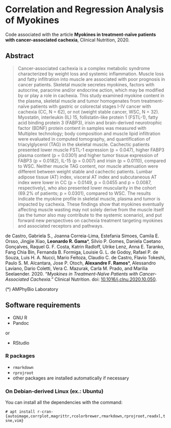 # Correlation and Regression Analysis of Myokines
Code associated with the article **Myokines in treatment-naïve patients with cancer-associated cachexia**, Clinical Nutrition, 2020.

## Abstract

> Cancer-associated cachexia is a complex metabolic syndrome characterized by weight loss and systemic inflammation. Muscle loss and fatty infiltration into muscle are associated with poor prognosis in cancer patients. Skeletal muscle secretes myokines, factors with autocrine, paracrine and/or endocrine action, which may be modified by or play a role in cachexia. This study examined myokine content in the plasma, skeletal muscle and tumor homogenates from treatment-naïve patients with gastric or colorectal stages I-IV cancer with cachexia (CC, N = 62), or not (weight stable cancer, WSC, N = 32). Myostatin, interleukin (IL) 15, follistatin-like protein 1 (FSTL-1), fatty acid binding protein 3 (FABP3), irisin and brain-derived neurotrophic factor (BDNF) protein content in samples was measured with Multiplex technology; body composition and muscle lipid infiltration were evaluated in computed tomography, and quantification of triacylglycerol (TAG) in the skeletal muscle. Cachectic patients presented lower muscle FSTL-1 expression (p = 0.047), higher FABP3 plasma content (p = 0.0301) and higher tumor tissue expression of FABP3 (p = 0.0182), IL-15 (p = 0.007) and irisin (p = 0.0110), compared to WSC. Neither muscle TAG content, nor muscle attenuation were different between weight stable and cachectic patients. Lumbar adipose tissue (AT) index, visceral AT index and subcutaneous AT index were lower in CC (p = 0.0149, p = 0.0455 and p = 0.0087, respectively), who also presented lower muscularity in the cohort (69.2% of patients; p = 0.0301), compared to WSC. The results indicate the myokine profile in skeletal muscle, plasma and tumor is impacted by cachexia. These findings show that myokines eventually affecting muscle wasting may not solely derive from the muscle itself (as the tumor also may contribute to the systemic scenario), and put forward new perspectives on cachexia treatment targeting myokines and associated receptors and pathways.

de Castro, Gabriela S., Joanna Correia-Lima, Estefania Simoes, Camila E. Orsso, Jingjie Xiao, **Leonardo R. Gama***, Silvio P. Gomes, Daniela Caetano Gonçalves, Raquel G. F. Costa, Katrin Radloff, Ulrike Lenz, Anna E. Taranko, Fang Chia Bin, Fernanda B. Formiga, Louisie G. L. de Godoy, Rafael P. de Souza, Luis H. A. Nucci, Mario Feitoza, Claudio C. de Castro, Flavio Tokeshi, Paulo S. M. Alcantara, Jose P. Otoch, **Alexandre F. Ramos***, Alessandro Laviano, Dario Coletti, Vera C. Mazurak, Carla M. Prado, and Marilia Seelaender. 2020. _“Myokines in Treatment-Naïve Patients with Cancer-Associated Cachexia.”_ Clinical Nutrition. doi: [10.1016/j.clnu.2020.10.050](https://doi.org/10.1016/j.clnu.2020.10.050).

(*) AMPhyBio Laboratory

## Software requirements

* GNU R
* Pandoc

or

* RStudio

### R packages
* `rmarkdown`
* `rprojroot`
* other packages are installed automatically if necessary

### On Debian-derived Linux (ex.: Ubuntu)

You can install all the dependencies with the command:

`# apt install r-cran-{autoimage,corrplot,magrittr,rcolorbrewer,rmarkdown,rprojroot,readxl,tsne,vim}`
